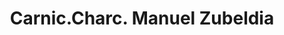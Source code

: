 ---
title: "Carnic.Charc. Manuel Zubeldia"
url: /irun/carnic-charc-manuel-zubeldia/
shop: carnicero
---